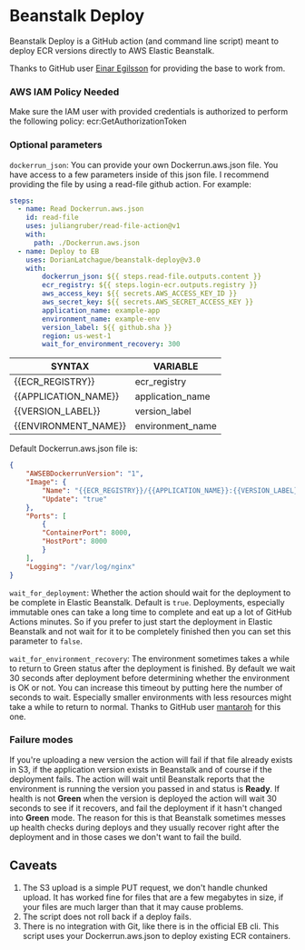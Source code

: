 # Beanstalk Deploy

Beanstalk Deploy is a GitHub action (and command line script) meant to deploy ECR versions directly to AWS Elastic Beanstalk. 

Thanks to GitHub user [Einar Egilsson](https://github.com/einaregilsson) for providing the base to work from.

### AWS IAM Policy Needed

Make sure the IAM user with provided credentials is authorized to perform the following policy: ecr:GetAuthorizationToken

### Optional parameters

`dockerrun_json`: You can provide your own Dockerrun.aws.json file. You have access to a few parameters inside of this json file. I recommend providing the file by using a read-file github action. For example:
```yaml
steps:
  - name: Read Dockerrun.aws.json
    id: read-file
    uses: juliangruber/read-file-action@v1
    with:
      path: ./Dockerrun.aws.json
  - name: Deploy to EB
    uses: DorianLatchague/beanstalk-deploy@v3.0
    with: 
        dockerrun_json: ${{ steps.read-file.outputs.content }}
        ecr_registry: ${{ steps.login-ecr.outputs.registry }}
        aws_access_key: ${{ secrets.AWS_ACCESS_KEY_ID }}
        aws_secret_key: ${{ secrets.AWS_SECRET_ACCESS_KEY }}
        application_name: example-app
        environment_name: example-env
        version_label: ${{ github.sha }}
        region: us-west-1
        wait_for_environment_recovery: 300
```
| SYNTAX                 | VARIABLE         |
| ---------------------- | ---------------- |
| {{ECR_REGISTRY}}       | ecr_registry     |
| {{APPLICATION_NAME}}   | application_name |
| {{VERSION_LABEL}}      | version_label    |
| {{ENVIRONMENT_NAME}}   | environment_name | 

Default Dockerrun.aws.json file is: 
```json
{
    "AWSEBDockerrunVersion": "1",
    "Image": { 
        "Name": "{{ECR_REGISTRY}}/{{APPLICATION_NAME}}:{{VERSION_LABEL}}",
        "Update": "true"
    },
    "Ports": [
        {
        "ContainerPort": 8000,
        "HostPort": 8000
        }
    ],
    "Logging": "/var/log/nginx"
}
```
`wait_for_deployment`: Whether the action should wait for the deployment to be complete in Elastic Beanstalk. Default is `true`.
Deployments, especially immutable ones can take a long time to complete and eat up a lot of GitHub Actions minutes. So if you prefer
to just start the deployment in Elastic Beanstalk and not wait for it to be completely finished then you can set this parameter to `false`.

`wait_for_environment_recovery`: The environment sometimes takes a while to return to Green status after the deployment
is finished. By default we wait 30 seconds after deployment before determining whether the environment is OK or not. You can
increase this timeout by putting here the number of seconds to wait. Especially smaller environments with less resources
might take a while to return to normal. Thanks to GitHub user [mantaroh](https://github.com/mantaroh) for this one.

### Failure modes
If you're uploading a new version the action will fail if that file already exists in S3, if the application version
exists in Beanstalk and of course if the deployment fails. The action will wait until Beanstalk reports that the
environment is running the version you passed in and status is **Ready**. If health is not **Green** when the version is deployed
the action will wait 30 seconds to see if it recovers, and fail the deployment if it hasn't changed into **Green** mode. The
reason for this is that Beanstalk sometimes messes up health checks during deploys and they usually recover right after
the deployment and in those cases we don't want to fail the build.

## Caveats

1. The S3 upload is a simple PUT request, we don't handle chunked upload. It has worked fine for files that are a 
few megabytes in size, if your files are much larger than that it may cause problems.
2. The script does not roll back if a deploy fails.
3. There is no integration with Git, like there is in the official EB cli. This script uses your Dockerrun.aws.json to deploy existing ECR containers.
